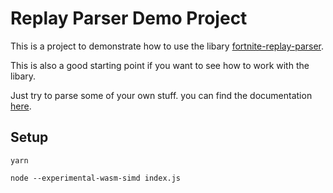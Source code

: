 # Replay Parser Demo Project

This is a project to demonstrate how to use the libary [fortnite-replay-parser](https://www.npmjs.com/package/fortnite-replay-parser).

This is also a good starting point if you want to see how to work with the libary.

Just try to parse some of your own stuff. you can find the documentation [here](https://github.com/xNocken/replay-reader/blob/master/docs/addOwnExports.md).

## Setup

```shell
yarn
```


```shell
node --experimental-wasm-simd index.js
```
